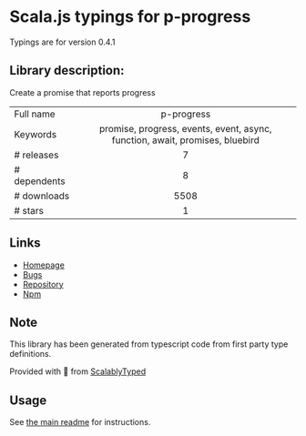 
# Scala.js typings for p-progress

Typings are for version 0.4.1

## Library description:
Create a promise that reports progress

|                    |                 |
| ------------------ | :-------------: |
| Full name          | p-progress |
| Keywords           | promise, progress, events, event, async, function, await, promises, bluebird |
| # releases         | 7 |
| # dependents       | 8 |
| # downloads        | 5508 |
| # stars            | 1 |

## Links
- [Homepage](https://github.com/sindresorhus/p-progress#readme)
- [Bugs](https://github.com/sindresorhus/p-progress/issues)
- [Repository](https://github.com/sindresorhus/p-progress)
- [Npm](https://www.npmjs.com/package/p-progress)
    


## Note
This library has been generated from typescript code from first party type definitions.

Provided with :purple_heart: from [ScalablyTyped](https://github.com/oyvindberg/ScalablyTyped)

## Usage
See [the main readme](../../readme.md) for instructions.


